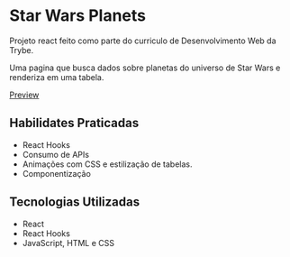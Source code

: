 # Star Wars Planets

Projeto react feito como parte do curriculo de Desenvolvimento Web da Trybe.

Uma pagina que busca dados sobre planetas do universo de Star Wars e renderiza em uma tabela.

[Preview](https://gusttavocdn.github.io/star-wars-planets-datable/)

## Habilidates Praticadas

- React Hooks
- Consumo de APIs
- Animações com CSS e estilização de tabelas.
- Componentização

## Tecnologias Utilizadas

- React
- React Hooks
- JavaScript, HTML e CSS